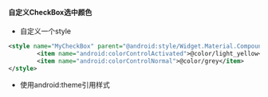 ####  自定义CheckBox选中颜色
- 自定义一个style
```xml
<style name="MyCheckBox" parent="@android:style/Widget.Material.CompoundButton.CheckBox">
        <item name="android:colorControlActivated">@color/light_yellow</item>
        <item name="android:colorControlNormal">@color/grey</item>
</style>
```
- 使用android:theme引用样式

